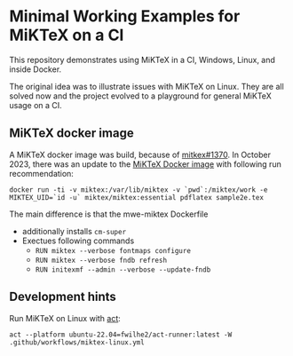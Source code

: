 # Minimal Working Examples for MiKTeX on a CI

This repository demonstrates using MiKTeX in a CI, Windows, Linux, and inside Docker.

The original idea was to illustrate issues with MiKTeX on Linux.
They are all solved now and the project evolved to a playground for general MiKTeX usage on a CI.

## MiKTeX docker image

A MiKTeX docker image was build, because of [mitkex#1370](https://github.com/MiKTeX/miktex/issues/1370).
In October 2023, there was an update to the [MiKTeX Docker image](https://github.com/MiKTeX/docker-miktex/tree/master) with following run recommendation:

    docker run -ti -v miktex:/var/lib/miktex -v `pwd`:/miktex/work -e MIKTEX_UID=`id -u` miktex/miktex:essential pdflatex sample2e.tex

The main difference is that the mwe-miktex Dockerfile

- additionally installs `cm-super`
- Exectues following commands
  - `RUN miktex --verbose fontmaps configure`
  - `RUN miktex --verbose fndb refresh`
  - `RUN initexmf --admin --verbose --update-fndb`

## Development hints

Run MiKTeX on Linux with [act](https://github.com/nektos/act):

    act --platform ubuntu-22.04=fwilhe2/act-runner:latest -W .github/workflows/miktex-linux.yml

